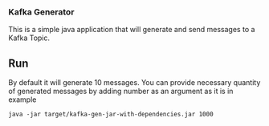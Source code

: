 ### Kafka Generator

This is a simple java application that will generate and send messages to a Kafka Topic.

## Run

By default it will generate 10 messages. You can provide necessary quantity of generated messages by adding number as an argument as it is in example
```
java -jar target/kafka-gen-jar-with-dependencies.jar 1000
```

